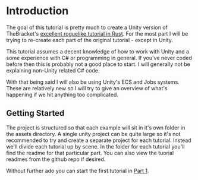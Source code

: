 # Introduction
The goal of this tutorial is pretty much to create a Unity version of TheBracket's [excellent roguelike tutorial in Rust](https://bfnightly.bracketproductions.com/rustbook/chapter_1.html). For the most part I will be trying to re-create each part of the original tutorial - except in Unity. 

This tutorial assumes a decent knowledge of how to work with Unity and a some experience with C# or programming in general. If you've never coded before then this is probably not a good place to start. I will generally not be explaining non-Unity related C# code.

With that being said I will also be using Unity's ECS and Jobs systems. These are relatively new so I will try to give an overview of what's happening if we hit anything too complicated.

## Getting Started
The project is structured so that each example will sit in it's own folder in the assets directory. A single unity project can be quite large so it's not recommended to try and create a separate project for each tutorial. Instead we'll divide each tutorial up by scene. In the folder for each tutorial you'll find the readme for that particular part. You can also view the tuorial readmes from the github repo if desired.

Without further ado you can start the first tutorial in [Part 1](Part1/Part1-HelloWorld).